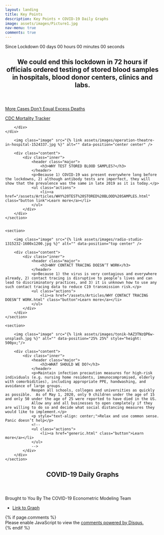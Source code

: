 ```yaml
---
layout: landing
title: Key Points
description: Key Points + COVID-19 Daily Graphs
image: assets/images/Picture1.jpg
nav-menu: true
comments: true
---
```

<!-- Main -->
<div id="main">

<!-- One -->
<section id="one">
	<div class="inner kpts-timer">
		<div class="countup" id="countup1">
			<span class="timeel timertitle">Since Lockdown</span>
			<div style="display: inline-block;">
				<span class="timeel days">00</span>
				<span class="timeel timeRefDays">days</span>
			</div> 
			<div style="display: inline-block;">
				<span class="timeel hours">00</span>
				<span class="timeel timeRefHours">hours</span>
			</div>
			<div style="display: inline-block;">
				<span class="timeel minutes">00</span>
				<span class="timeel timeRefMinutes">minutes</span>
			</div>
			<div style="display: inline-block;">
				<span class="timeel seconds">00</span>
				<span class="timeel timeRefSeconds">seconds</span>
			</div>
        </div>
		<header class="major">
			<h2>We could end this lockdown in 72 hours if officials ordered testing of stored blood samples in hospitals, blood donor centers, clinics and labs.</h2>
		</header>
		<div class="key-points">
                <a href="More Cases Don't Equal.html" class="button special red"><p class="no-margin">More Cases Don't Equal Excess Deaths</p><p class="no-margin">CDC Mortality Tracker</p></a>
				
        </div>
	</div>
</section>

<!-- Two -->
<section id="two" class="spotlights">
	<section>
		
		<img class="image" src="{% link assets/images/operation-theatre-in-hospital-1524337.jpg %}" alt="" data-position="center center" />
	
		<div class="content">
			<div class="inner">
				<header class="major">
					<h3>WHY TEST STORED BLOOD SAMPLES?</h3>
				</header>
				<p>Because 1) COVID-19 was present everywhere long before the lockdowns, 2) although antibody tests are imperfect, they will show that the prevalence was the same in late 2019 as it is today.</p>
				<ul class="actions">
					<li><a href="/assets/Articles/WHY%20TEST%20STORED%20BLOOD%20SAMPLES.html" class="button link">Learn more</a></li>
				</ul>
			</div>
		</div>
	</section>
    

	<section>
		
		<img class="image" src="{% link assets/images/radio-studio-1315232-1600x1200.jpg %}" alt="" data-position="top center" />
		
		<div class="content">
			<div class="inner">
				<header class="major">
					<h3>WHY CONTACT TRACING DOESN’T WORK</h3>
				</header>
				<p>Because 1) the virus is very contagious and everywhere already, 2) contact tracing is disruptive to people’s lives and can lead to discriminatory practices, and 3) it is unknown how to use any such contact tracing data to reduce C19 transmission risk.</p>
				<ul class="actions">
					<li><a href="/assets/Articles/WHY CONTACT TRACING DOESN’T WORK.html" class="button">Learn more</a></li>
				</ul>
			</div>
		</div>
	</section>

	<section>

		<img class="image" src="{% link assets/images/tonik-hAZ3TNzQP6w-unsplash.jpg %}" alt="" data-position="25% 25%" style="height: 500px;"/>

		<div class="content">
			<div class="inner">
				<header class="major">
					<h3>WHAT SHOULD WE DO?</h3>
				</header>
				<p>Maintain infection precaution measures for high-risk individuals (e.g. nursing home residents, immunocompromised, elderly with comorbidities), including appropriate PPE, handwashing, and avoidance of large groups.
                Reopen all schools, colleges and universities as quickly as possible.  As of May 1, 2020, only 9 children under the age of 15 and only 50 under the age of 25 were reported to have died in the US.
                Allow any and all businesses to open completely if they are willing to do so and decide what social distancing measures they would like to implement.</p>
                <p style="text-align: center;">Relax and use common sense.  Panic doesn’t help</p>
				<!--
                <ul class="actions">
					<li><a href="generic.html" class="button">Learn more</a></li>
				</ul>
                -->
			</div>
		</div>
	</section>

</section>

<!-- Three -->
<section id="three">
	<div class="inner">
		<header class="major">
			<h2>COVID-19 Daily Graphs</h2>
		</header>
		<p>Brought to You By The COVID-19 Econometric Modeling Team</p>
		<ul class="actions">
			<li><a href="https://joelhay.github.io/" class="button" target="_blank">Link to Graph</a></li>
		</ul>
	</div>
</section>
	{% if page.comments %}
		<div class="inner disqus">
			<div id="disqus_thread"></div>
			<script>
				var disqus_config = function () {
				this.page.url = '{{ page.url | absolute_url }}';  
				this.page.identifier = '{{ page.url }}'; 
				};
				(function() { // DON'T EDIT BELOW THIS LINE
				var d = document, s = d.createElement('script');
				s.src = 'https://joelhay-com.disqus.com/embed.js';
				s.setAttribute('data-timestamp', +new Date());
				(d.head || d.body).appendChild(s);
				})();
			</script>
			<noscript>Please enable JavaScript to view the <a href="https://disqus.com/?ref_noscript">comments powered by Disqus.</a></noscript>
		</div>                         
	{% endif %} 

</div>



